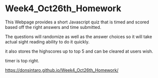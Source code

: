 # Week4_Oct26th_Homework

This Webpage provides a short Javascript quiz that is timed and scored based off the right answers and time submitted.

The questions will randomize as well as the answer choices so it will take actual sight reading ability to do it quickly.

it also stores the highscores up to top 5 and can be cleared at users wish.

timer is top right.


https://donsintaro.github.io/Week4_Oct26th_Homework/
